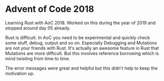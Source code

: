 # Advent of Code 2018
Learning Rust with AoC 2018. Worked on this during the year of 2019 and stopped around day 05 already. 

Rust is difficult. In AoC you need to be experimental and quickly check some stuff, debug, output and so on. Especially Debugging and Mutations are not your friends with Rust. It's actually an awesome feature in Rust that  Mutations are more difficult. But this involves reference borrowing which is mind twisting from time to time.

The error messages were great and helpful but this didn't help to keep the motivation up.